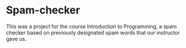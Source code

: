 # Spam-checker
This was a project for the course Introduction to Programming, a spam checker based on previously designated spam words that our instructor gave us.
